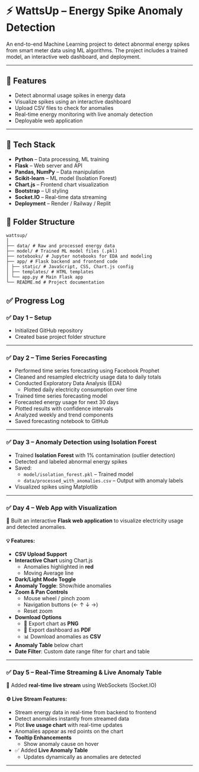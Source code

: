 # ⚡ WattsUp – Energy Spike Anomaly Detection

An end-to-end Machine Learning project to detect abnormal energy spikes from smart meter data using ML algorithms. The project includes a trained model, an interactive web dashboard, and deployment.

---

## 🚀 Features

- Detect abnormal usage spikes in energy data  
- Visualize spikes using an interactive dashboard  
- Upload CSV files to check for anomalies  
- Real-time energy monitoring with live anomaly detection  
- Deployable web application

---

## 🧰 Tech Stack

- **Python** – Data processing, ML training  
- **Flask** – Web server and API  
- **Pandas, NumPy** – Data manipulation  
- **Scikit-learn** – ML model (Isolation Forest)  
- **Chart.js** – Frontend chart visualization  
- **Bootstrap** – UI styling  
- **Socket.IO** – Real-time data streaming  
- **Deployment** – Render / Railway / Replit



## 📁 Folder Structure

```
wattsup/
│
├── data/ # Raw and processed energy data
├── model/ # Trained ML model files (.pkl)
├── notebooks/ # Jupyter notebooks for EDA and modeling
├── app/ # Flask backend and frontend code
│ ├── static/ # JavaScript, CSS, Chart.js config
│ ├── templates/ # HTML templates
│ └── app.py # Main Flask app
└── README.md # Project documentation

```

## ✅ Progress Log

### ✅ Day 1 – Setup

- Initialized GitHub repository  
- Created base project folder structure  

---

### ✅ Day 2 – Time Series Forecasting

- Performed time series forecasting using Facebook Prophet  
- Cleaned and resampled electricity usage data to daily totals  
- Conducted Exploratory Data Analysis (EDA)  
  - Plotted daily electricity consumption over time  
- Trained time series forecasting model  
- Forecasted energy usage for next 30 days  
- Plotted results with confidence intervals  
- Analyzed weekly and trend components  
- Saved forecasting notebook to GitHub  

---

### ✅ Day 3 – Anomaly Detection using Isolation Forest

- Trained **Isolation Forest** with 1% contamination (outlier detection)  
- Detected and labeled abnormal energy spikes  
- Saved:  
  - `model/isolation_forest.pkl` – Trained model  
  - `data/processed_with_anomalies.csv` – Output with anomaly labels  
- Visualized spikes using Matplotlib  

---

### ✅ Day 4 – Web App with Visualization

🔧 Built an interactive **Flask web application** to visualize electricity usage and detected anomalies.

#### 💡 Features:
- **CSV Upload Support**  
- **Interactive Chart** using Chart.js  
  - Anomalies highlighted in **red**  
  - Moving Average line  
- **Dark/Light Mode Toggle**  
- **Anomaly Toggle**: Show/hide anomalies  
- **Zoom & Pan Controls**  
  - Mouse wheel / pinch zoom  
  - Navigation buttons (← ↑ ↓ →)  
  - Reset zoom  
- **Download Options**  
  - 📄 Export chart as **PNG**  
  - 📕 Export dashboard as **PDF**  
  - 📊 Download anomalies as **CSV**  
- **Anomaly Table** below chart  
- **Date Filter**: Custom date range filter for chart and table  

---

### ✅ Day 5 – Real-Time Streaming & Live Anomaly Table

📡 Added **real-time live stream** using WebSockets (Socket.IO)

#### ⚙️ Live Stream Features:
- Stream energy data in real-time from backend to frontend  
- Detect anomalies instantly from streamed data  
- Plot **live usage chart** with real-time updates  
- Anomalies appear as red points on the chart  
- **Tooltip Enhancements**  
  - Show anomaly cause on hover  
- ✅ Added **Live Anomaly Table**  
  - Updates dynamically as anomalies are detected  

---
